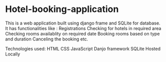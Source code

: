 # Hotel-booking-application

This is a web application built using django frame and SQLite for database.
It has functionalities like : Registrations
Checking for hotels in required area
Checking rooms availablity on required date
Booking rooms based on type and duration
Canceling the booking etc.

Technologies used:
HTML
CSS
JavaScript
Danjo framework
SQLite
Hosted Locally 
